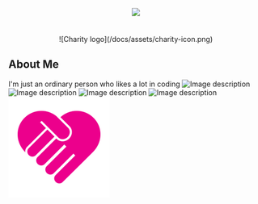 <p align="center">
  <a href="https://maulahaz.github.io/" target="_blank"><img src="https://raw.githubusercontent.com/laravel/art/master/logo-lockup/5%20SVG/2%20CMYK/1%20Full%20Color/laravel-logolockup-cmyk-red.svg" width="400"></a>
  <br><br><br>
  ![Charity logo](/docs/assets/charity-icon.png)
</p>

## About Me

I'm just an ordinary person who likes a lot in coding
<img src="assets/charity-icon.png" alt="Image description">
![Image description](charity-icon.png)
![Image description](/maulahaz.github.io/assets/charity-icon.png)
![Image description](/maulahaz.github.io/docs/assets/charity-icon.png)
<img src="/docs/assets/charity-icon.png" alt="hi" class="inline"/>
